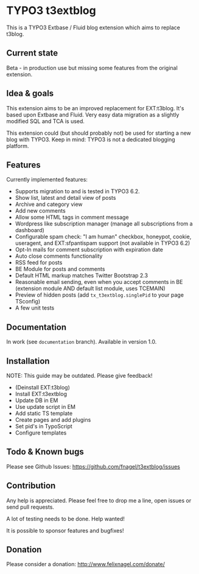 TYPO3 t3extblog
===============

This is a TYPO3 Extbase / Fluid blog extension which aims to replace t3blog.


Current state
-------------
Beta - in production use but missing some features from the original extension.


Idea & goals
------------
This extension aims to be an improved replacement for EXT:t3blog. It's based upon Extbase and Fluid.
Very easy data migration as a slightly modified SQL and TCA is used.

This extension could (but should probably not) be used for starting a new blog with TYPO3.
Keep in mind: TYPO3 is not a dedicated blogging platform.


Features
--------

Currently implemented features:

* Supports migration to and is tested in TYPO3 6.2.
* Show list, latest and detail view of posts
* Archive and category view
* Add new comments
* Allow some HTML tags in comment message
* Wordpress like subscription manager (manage all subscriptions from a dashboard)
* Configurable spam check: "I am human" checkbox, honeypot, cookie, useragent, and EXT:sfpantispam support (not available in TYPO3 6.2)
* Opt-In mails for comment subscription with expiration date
* Auto close comments functionality
* RSS feed for posts
* BE Module for posts and comments
* Default HTML markup matches Twitter Bootstrap 2.3
* Reasonable email sending, even when you accept comments in BE (extension module AND default list module, uses TCEMAIN)
* Preview of hidden posts (add `tx_t3extblog.singlePid` to your page TSconfig)
* A few unit tests


Documentation
-------------

In work (see `documentation` branch). Available in version 1.0.


Installation
------------

NOTE: This guide may be outdated. Please give feedback!

* (Deinstall EXT:t3blog)
* Install EXT:t3extblog
* Update DB in EM
* Use update script in EM
* Add static TS template
* Create pages and add plugins
* Set pid's in TypoScript
* Configure templates


Todo & Known bugs
-----------------

Please see Github Issues: https://github.com/fnagel/t3extblog/issues


Contribution
------------

Any help is appreciated. Please feel free to drop me a line, open issues or send pull requests.

A lot of testing needs to be done. Help wanted!

It is possible to sponsor features and bugfixes!


Donation
--------

Please consider a donation: http://www.felixnagel.com/donate/